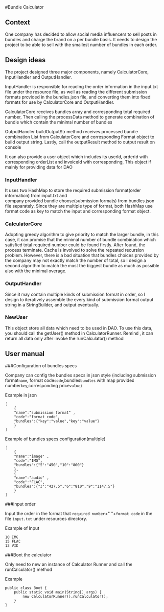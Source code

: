 #Bundle Calculator

## Context
One company has decided to allow social media influencers 
to sell posts in bundles and charge the brand on a per bundle basis. 
It needs to design the project to be able to sell with the smallest number of bundles in each order.

## Design ideas
The project designed three major components, namely CalculatorCore, InputHandler and OutputHandler.

InputHandler is responsible for reading the order information in the input.txt file under the resource file, 
as well as reading the different submission formats provided in the bundles.json file, 
and converting them into fixed formats for use by CalculatorCore and OutputHandler.

CalculatorCore receives bundles array and corresponding total required number, 
Then calling the processData method to generate combination of bundle which contain the minimal number of bundles

OutputHandler buildOutputStr method receives processed bundle combination List from CalculatorCore 
and corresponding Format object to build output string. Lastly, call the outputResult method to output
result on console

It can also provide a user object which includes its userId, orderId with corresponding orderList and invoiceId with corresponding,
This object if mainly for providing data for DAO

### InputHandler
It uses two HashMap to store the required submission format(order information) from input.txt and  
company provided bundle choose(submission formats) from bundles.json file separately. Since they are
multiple type of format, both HashMap use format code as key to match the input and corresponding format object.
### CalculatorCore
Adopting greedy algorithm to  give priority to match the larger bundle, in this case, it can promise that the 
minimal number of bundle combination which satisfied total required number could be found firstly. After found,
the process terminate. Cache is involved to solve the repeated recursion problem. However, there is a bad situation that
bundles choices provided by the company may not exactly match the number of total, so I design a second algorithm to match
the most the biggest bundle as much as possible also with the minimal overage.
### OutputHandler
Since it may contain multiple kinds of submission format in order, so I design to iteratively assemble the every kind of submission format output string 
in a StringBuilder, and output eventually. 
### NewUser
This object store all data which need to be used in DAO.
To use this data, you should call the getUser() method in CalculatorRunner.
Remind , it can return all data only after invoke the runCalculator() method

## User manual

###Configuration of bundles specs

Company can config the bundles specs in json style 
(including submission format`name`, format code`code`,bundles`bundles` with map provided number`key`,corresponding price`value`)

Example in json
```
[
    {
    "name":"submission format" ,
    "code":"format code",
    "bundles":{"key":"value","key":"value"}
    }
]
```
Example of bundles specs configuration(multiple)
```
[
    {
    "name":"image" ,
    "code":"IMG",
    "bundles":{"5":"450","10":"800"}
    },
    {
    "name":"audio" ,
    "code":"FLAC",
    "bundles":{"3":"427.5","6":"810","9":"1147.5"}
    }
]
```

###Input order

Input the order in the format that `required number`+" "+`format code`
in the file `input.txt` under resources directory.

Example of Input
```
10 IMG
15 FLAC
13 VID
```
###Boot the calculator

Only need to new an instance of Calculator Runner and call the runCalculator() method

Example
```
public class Boot {
    public static void main(String[] args) {
        new CalculatorRunner().runCalculator();
    }
}
```


